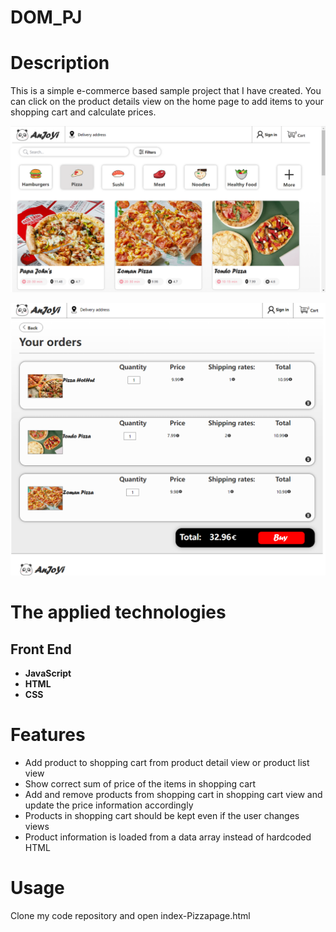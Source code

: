 # DOM_PJ

# Description
This is a simple e-commerce based sample project that I have created. You can click on the product details view on the home page to add items to your shopping cart and calculate prices.

![Local Image](./figures/img1.png)

![Local Image](./figures/img2.png)

# The applied technologies

## Front End

- **JavaScript**
- **HTML**
- **CSS**

# Features

- Add product to shopping cart from product detail view or product list view
- Show correct sum of price of the items in shopping cart
- Add and remove products from shopping cart in shopping cart view and update the price information accordingly
- Products in shopping cart should be kept even if the user changes views
- Product information is loaded from a data array instead of hardcoded HTML
  
# Usage
Clone my code repository and open index-Pizzapage.html
  
